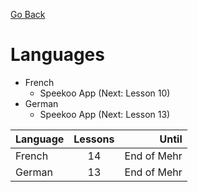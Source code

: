 [Go Back](https://github.com/arm-on/plan/blob/main/README.md)

# Languages

- French
    - Speekoo App (Next: Lesson 10)
- German
    - Speekoo App (Next: Lesson 13)

| Language   |      Lessons      |  Until |
|----------|:-------------:|------:|
| French |  14 | End of Mehr |
| German | 13 | End of Mehr |